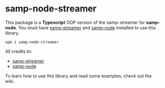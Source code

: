 # samp-node-streamer
 This package is a **Typescript** OOP version of the samp-streamer for **samp-node**. You must have [samp-streamer](https://github.com/samp-incognito/samp-streamer-plugin) and [samp-node](https://github.com/AmyrAhmady/samp-node) installed to use this library.
 
`npm i samp-node-streamer`


All credits to:
 * [samp-streamer](https://github.com/samp-incognito/samp-streamer-plugin)
 * [samp-node](https://github.com/AmyrAhmady/samp-node)
 
To learn how to use this library and read some examples, check out the wiki.
